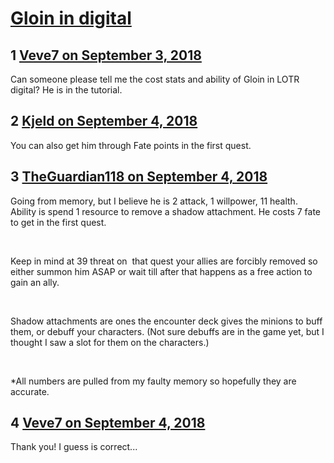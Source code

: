 # [Gloin in digital](https://community.fantasyflightgames.com/topic/282007-gloin-in-digital/)

## 1 [Veve7 on September 3, 2018](https://community.fantasyflightgames.com/topic/282007-gloin-in-digital/?do=findComment&comment=3459075)

Can someone please tell me the cost stats and ability of Gloin in LOTR digital? He is in the tutorial.

## 2 [Kjeld on September 4, 2018](https://community.fantasyflightgames.com/topic/282007-gloin-in-digital/?do=findComment&comment=3459211)

You can also get him through Fate points in the first quest.

## 3 [TheGuardian118 on September 4, 2018](https://community.fantasyflightgames.com/topic/282007-gloin-in-digital/?do=findComment&comment=3459606)

Going from memory, but I believe he is 2 attack, 1 willpower, 11 health. Ability is spend 1 resource to remove a shadow attachment. He costs 7 fate to get in the first quest.

 

Keep in mind at 39 threat on  that quest your allies are forcibly removed so either summon him ASAP or wait till after that happens as a free action to gain an ally.

 

Shadow attachments are ones the encounter deck gives the minions to buff them, or debuff your characters. (Not sure debuffs are in the game yet, but I thought I saw a slot for them on the characters.)

 

*All numbers are pulled from my faulty memory so hopefully they are accurate.

## 4 [Veve7 on September 4, 2018](https://community.fantasyflightgames.com/topic/282007-gloin-in-digital/?do=findComment&comment=3460118)

Thank you! I guess is correct...

